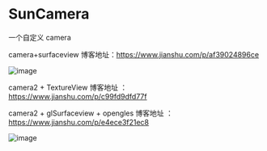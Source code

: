 # SunCamera
一个自定义 camera

camera+surfaceview 博客地址：https://www.jianshu.com/p/af39024896ce

![image](https://upload-images.jianshu.io/upload_images/6188347-cd61d9a329522b0a?imageMogr2/auto-orient/)


camera2 + TextureView   博客地址 ： https://www.jianshu.com/p/c99fd9dfd77f

camera2 + glSurfaceview  + opengles  博客地址 ： https://www.jianshu.com/p/e4ece3f21ec8

![image](https://img-blog.csdnimg.cn/2019040210145280.png?x-oss-process=image/watermark,type_ZmFuZ3poZW5naGVpdGk,shadow_10,text_aHR0cHM6Ly9ibG9nLmNzZG4ubmV0L3FxXzI3OTQ4NjU5,size_16,color_FFFFFF,t_70)
